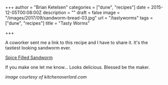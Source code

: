 +++
author = "Brian Ketelsen"
categories = ["dune", "recipes"]
date = 2015-12-05T00:08:00Z
description = ""
draft = false
image = "/images/2017/09/sandworm-bread-03.jpg"
url = "/tastyworms"
tags = ["dune", "recipes"]
title = "Tasty Worms"

+++

A coworker sent me a link to this recipe and I have to share it.  It's the tastiest looking sandworm ever.

[Spice Filled Sandworm](http://kitchenoverlord.com/2015/12/03/dune-week-spice-filled-sandworm/)

If you make one let me know... Looks delicious.  Blessed be the maker.

*image courtesy of kitchenoverlord.com*